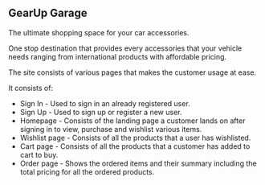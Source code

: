 GearUp Garage
-------------

The ultimate shopping space for your car accessories.

One stop destination that provides every accessories that your vehicle needs ranging from international products with affordable pricing.

The site consists of various pages that makes the customer usage at ease.

It consists of:
* Sign In - Used to sign in an already registered user.
* Sign Up - Used to sign up or register a new user.
* Homepage - Consists of the landing page a customer lands on after signing in to view, purchase and wishlist various items.
* Wishlist page - Consists of all the products that a user has wishlisted.
* Cart page - Consists of all the products that a customer has added to cart to buy.
* Order page - Shows the ordered items and their summary including the total pricing for all the ordered products.


